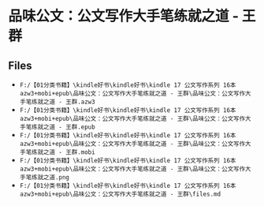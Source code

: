 # 品味公文：公文写作大手笔练就之道 - 王群

## Files

- `F:/【01分类书籍】\kindle好书\kindle好书\kindle 17 公文写作系列 16本 azw3+mobi+epub\品味公文：公文写作大手笔练就之道 - 王群\品味公文：公文写作大手笔练就之道 - 王群.azw3`
- `F:/【01分类书籍】\kindle好书\kindle好书\kindle 17 公文写作系列 16本 azw3+mobi+epub\品味公文：公文写作大手笔练就之道 - 王群\品味公文：公文写作大手笔练就之道 - 王群.epub`
- `F:/【01分类书籍】\kindle好书\kindle好书\kindle 17 公文写作系列 16本 azw3+mobi+epub\品味公文：公文写作大手笔练就之道 - 王群\品味公文：公文写作大手笔练就之道 - 王群.mobi`
- `F:/【01分类书籍】\kindle好书\kindle好书\kindle 17 公文写作系列 16本 azw3+mobi+epub\品味公文：公文写作大手笔练就之道 - 王群\品味公文：公文写作大手笔练就之道.png`
- `F:/【01分类书籍】\kindle好书\kindle好书\kindle 17 公文写作系列 16本 azw3+mobi+epub\品味公文：公文写作大手笔练就之道 - 王群\files.md`
